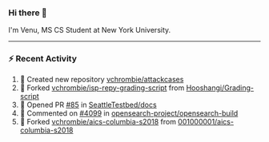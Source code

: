 ### Hi there 👋

I'm Venu, MS CS Student at New York University.

---

### :zap: Recent Activity

<!--RECENT_ACTIVITY:start-->
1. 📔 Created new repository [vchrombie/attackcases](https://github.com/vchrombie/attackcases)
2. 🔱 Forked [vchrombie/isp-repy-grading-script](https://github.com/vchrombie/isp-repy-grading-script) from [Hooshangi/Grading-script](https://github.com/Hooshangi/Grading-script)
3. 💪 Opened PR [#85](https://github.com/SeattleTestbed/docs/pull/85) in [SeattleTestbed/docs](https://github.com/SeattleTestbed/docs)
4. 💬 Commented on [#4099](https://github.com/opensearch-project/opensearch-build/pull/4099#issuecomment-1771509870) in [opensearch-project/opensearch-build](https://github.com/opensearch-project/opensearch-build)
5. 🔱 Forked [vchrombie/aics-columbia-s2018](https://github.com/vchrombie/aics-columbia-s2018) from [001000001/aics-columbia-s2018](https://github.com/001000001/aics-columbia-s2018)
<!--RECENT_ACTIVITY:end-->

<!--
**vchrombie/vchrombie** is a ✨ _special_ ✨ repository because its `README.md` (this file) appears on your GitHub profile.

Here are some ideas to get you started:

- 🔭 I’m currently working on ...
- 🌱 I’m currently learning ...
- 👯 I’m looking to collaborate on ...
- 🤔 I’m looking for help with ...
- 💬 Ask me about ...
- 📫 How to reach me: ...
- 😄 Pronouns: ...
- ⚡ Fun fact: ...
-->
